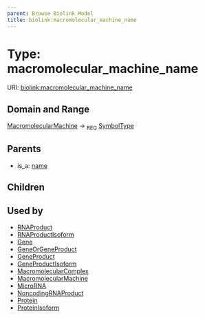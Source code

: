 ```yaml
---
parent: Browse Biolink Model
title: biolink:macromolecular_machine_name
---
```


# Type: macromolecular_machine_name




URI: [biolink:macromolecular_machine_name](https://w3id.org/biolink/vocab/macromolecular_machine_name)

## Domain and Range

[MacromolecularMachine](MacromolecularMachine.md) ->  <sub>REQ</sub> [SymbolType](types/SymbolType.md)

## Parents

 *  is_a: [name](name.md)

## Children


## Used by

 * [RNAProduct](RNAProduct.md)
 * [RNAProductIsoform](RNAProductIsoform.md)
 * [Gene](Gene.md)
 * [GeneOrGeneProduct](GeneOrGeneProduct.md)
 * [GeneProduct](GeneProduct.md)
 * [GeneProductIsoform](GeneProductIsoform.md)
 * [MacromolecularComplex](MacromolecularComplex.md)
 * [MacromolecularMachine](MacromolecularMachine.md)
 * [MicroRNA](MicroRNA.md)
 * [NoncodingRNAProduct](NoncodingRNAProduct.md)
 * [Protein](Protein.md)
 * [ProteinIsoform](ProteinIsoform.md)
